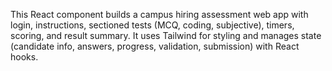 This React component builds a campus hiring assessment web app with login, instructions, sectioned tests (MCQ, coding, subjective), timers, scoring, and result summary.
It uses Tailwind for styling and manages state (candidate info, answers, progress, validation, submission) with React hooks.
